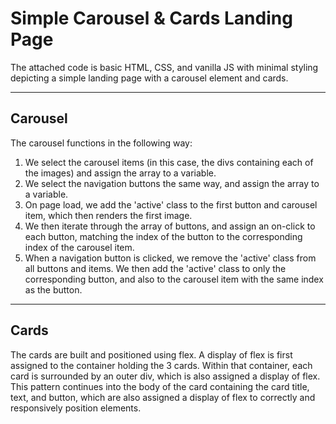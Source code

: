 # Simple Carousel & Cards Landing Page

The attached code is basic HTML, CSS, and vanilla JS with minimal styling depicting a simple landing page with a carousel element and cards.

---

## Carousel

The carousel functions in the following way:

1. We select the carousel items (in this case, the divs containing each of the images) and assign the array to a variable.
2. We select the navigation buttons the same way, and assign the array to a variable.
3. On page load, we add the 'active' class to the first button and carousel item, which then renders the first image.
4. We then iterate through the array of buttons, and assign an on-click to each button, matching the index of the button to the corresponding index of the carousel item.
5. When a navigation button is clicked, we remove the 'active' class from all buttons and items. We then add the 'active' class to only the corresponding button, and also to the carousel item with the same index as the button.

---

## Cards

The cards are built and positioned using flex. A display of flex is first assigned to the container holding the 3 cards. Within that container, each card is surrounded by an outer div, which is also assigned a display of flex. This pattern continues into the body of the card containing the card title, text, and button, which are also assigned a display of flex to correctly and responsively position elements.
